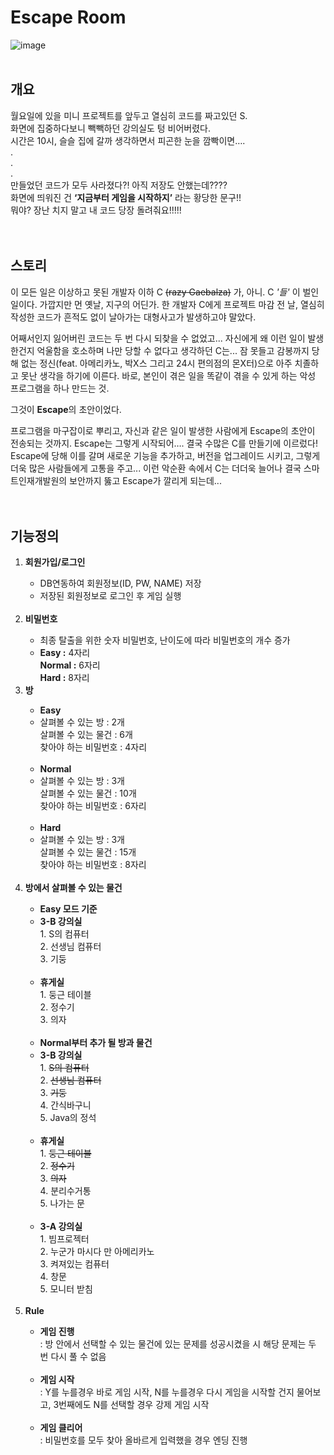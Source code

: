 # Escape Room

![image](https://github.com/2023-SMHRD-IS-BigData2/Escape/assets/145406223/8b3090ee-a394-4d82-95aa-88fb50fccee2)
<br>
<br>
## 개요
월요일에 있을 미니 프로젝트를 앞두고 열심히 코드를 짜고있던 S.  
화면에 집중하다보니 빽빽하던 강의실도 텅 비어버렸다.  
시간은 10시, 슬슬 집에 갈까 생각하면서 피곤한 눈을 깜빡이면….  
.  
.  
.  
만들었던 코드가 모두 사라졌다?! 아직 저장도 안했는데????  
화면에 띄워진 건 **‘지금부터 게임을 시작하지’** 라는 황당한 문구!!  
뭐야? 장난 치지 말고 내 코드 당장 돌려줘요!!!!!
<br>
<br>
<br>

## 스토리
이 모든 일은 이상하고 못된 개발자 이하 C ~~(razy Gaebalza)~~ 가, 아니. C *'들'* 이 벌인 일이다. 가깝지만 먼 옛날, 지구의 어딘가. 한 개발자 C에게 프로젝트 마감 전 날, 열심히 작성한 코드가 흔적도 없이 날아가는 대형사고가 발생하고야 말았다.  
  
어째서인지 잃어버린 코드는 두 번 다시 되찾을 수 없었고... 자신에게 왜 이런 일이 발생한건지 억울함을 호소하며 나만 당할 수 없다고 생각하던 C는... 잠 못들고 감봉까지 당해 없는 정신(feat. 아메리카노, 박X스 그리고 24시 편의점의 몬X터)으로 아주 치졸하고 못난 생각을 하기에 이른다. 바로, 본인이 겪은 일을 똑같이 겪을 수 있게 하는 악성 프로그램을 하나 만드는 것.  
  
그것이 **Escape**의 초안이었다.  
  
프로그램을 마구잡이로 뿌리고, 자신과 같은 일이 발생한 사람에게 Escape의 초안이 전송되는 것까지. Escape는 그렇게 시작되어…. 결국 수많은 C를 만들기에 이르렀다! Escape에 당해 이를 갈며 새로운 기능을 추가하고, 버전을 업그레이드 시키고, 그렇게 더욱 많은 사람들에게 고통을 주고... 
이런 악순환 속에서 C는 더더욱 늘어나 결국 스마트인재개발원의 보안까지 뚫고 Escape가 깔리게 되는데...
<br>
<br>
<br>
## 기능정의

<ol>
  <li><b>회원가입/로그인</b></li>
  <ul>
    <li>DB연동하여 회원정보(ID, PW, NAME) 저장</li>
    <li>저장된 회원정보로 로그인 후 게임 실행</li>
  </ul>
  <br>
  <li><b>비밀번호</b></li>
  <ul>
    <li>최종 탈출을 위한 숫자 비밀번호, 난이도에 따라 비밀번호의 개수 증가</li>
    <li><b>Easy :</b> 4자리<br> <b>Normal :</b> 6자리<br> <b>Hard :</b> 8자리</li>
  </ul>
    <li><b>방</b></li>
      <ul>
        <li><b>Easy</b></li>
          <li>살펴볼 수 있는 방 : 2개 <br>
            살펴볼 수 있는 물건 : 6개 <br>
            찾아야 하는 비밀번호 : 4자리</li><br>
        <li><b>Normal</b></li>
          <li>살펴볼 수 있는 방 : 3개 <br>
            살펴볼 수 있는 물건  : 10개 <br>
            찾아야 하는 비밀번호 : 6자리</li><br>
        <li><b>Hard</b></li>
        <li>살펴볼 수 있는 방 : 3개<br>
        살펴볼 수 있는 물건 : 15개<br>
        찾아야 하는 비밀번호 : 8자리</li>
      </ul>
  <br>
  <li><b>방에서 살펴볼 수 있는 물건</b></li>
    <ul>
      <li><b>Easy 모드 기준</b></li>
      <li>
        <b>3-B 강의실</b><br>
        1. S의 컴퓨터<br>
        2. 선생님 컴퓨터<br>
        3. 기둥
      </li>
      <br>
      <li>
        <b>휴게실</b><br>
        1. 둥근 테이블<br>
        2. 정수기<br>
        3. 의자<br>
      </li>
      <br>
      <li><b>Normal부터 추가 될 방과 물건</b></li>
      <li>
        <b>3-B 강의실</b><br>
        1. <s>S의 컴퓨터</s><br>
        2. <s>선생님 컴퓨터</s><br>
        3. <s>기둥</s><br>
        4. 간식바구니<br>
        5. Java의 정석<br>
     </li>
        <br>
     <li><b>휴게실</b><br>
        1. <s>둥근 테이블</s><br>
        2. <s>정수기</s><br>
        3. <s>의자</s><br>
        4. 분리수거통<br>
        5. 나가는 문<br>
     </li>
       <br>
     <li>
        <b>3-A 강의실</b><br>
        1. 빔프로젝터<br>
        2. 누군가 마시다 만 아메리카노<br>
        3. 켜져있는 컴퓨터<br>
        4. 창문<br>
        5. 모니터 받침<br>
      </li>
    </ul>
  <br>
  <li> <b> Rule</b></b></li>
  <ul>
    <li><b>게임 진행</b><br>
     : 방 안에서 선택할 수 있는 물건에 있는 문제를 성공시켰을 시 해당 문제는 두 번 다시 풀 수 없음</li><br>
    <li><b> 게임 시작</b><br>
     : Y를 누를경우 바로 게임 시작, N를 누를경우 다시 게임을 시작할 건지 물어보고, 3번째에도 N를 선택할 경우 강제 게임 시작</li><br>
    <li><b> 게임 클리어</b><br>
     : 비밀번호를 모두 찾아 올바르게 입력했을 경우 엔딩 진행</li>
  </ul>
</ol>    
